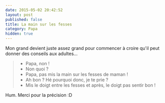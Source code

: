 ```yaml
---
date: 2015-05-02 20:42:52
layout: post
published: false
title: La main sur les fesses
category: Papa
hidden: true
---
```


Mon grand devient juste assez grand pour commencer à croire qu'il peut donner des conseils aux adultes...

> - Papa, non !
> - Non quoi ?
> - Papa, pas mis la main sur les fesses de maman !
> - Ah bon ? Hé pourquoi donc, je te prie ?
> - Mis le doigt entre les fesses et après, le doigt pas sentir bon !

Hum. Merci pour la précision :D
